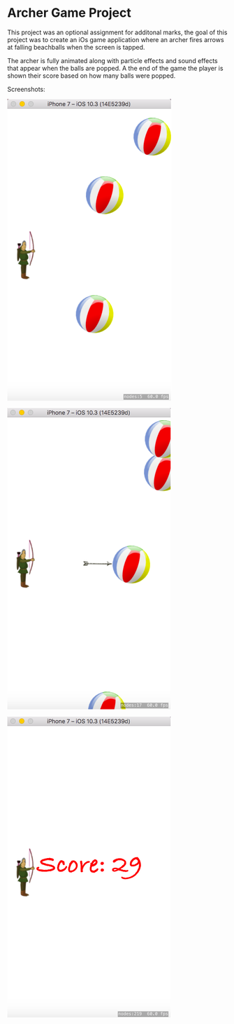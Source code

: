 # Archer Game Project

This project was an optional assignment for additonal marks, the goal of this project was to
create an iOs game application where an archer fires arrows at falling beachballs when the
screen is tapped. 

The archer is fully animated along with particle effects and sound effects that appear when 
the balls are popped. A the end of the game the player is shown their score based on how
many balls were popped.

Screenshots:


![alt text](https://github.com/MattDunne/College-Projects/blob/master/XCode%20Projects/Archer%20Game%20Project/Screenshots/ArcherGame_screeshot3.png "Screenshot 1")

![alt text](https://github.com/MattDunne/College-Projects/blob/master/XCode%20Projects/Archer%20Game%20Project/Screenshots/ArcherGame_screeshot5.png "Screenshot 2")

![alt text](https://github.com/MattDunne/College-Projects/blob/master/XCode%20Projects/Archer%20Game%20Project/Screenshots/ArcherGame_screeshot6.png "Screenshot 3")
